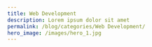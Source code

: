 ```yaml
---
title: Web Development
description: Lorem ipsum dolor sit amet
permalink: /blog/categories/Web Development/
hero_image: /images/hero_1.jpg
---
```

